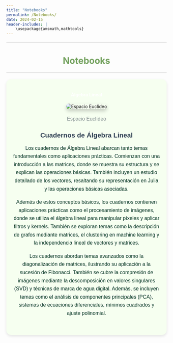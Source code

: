 ```yaml
---
title: "Notebooks"
permalink: /Notebooks/
date: 2024-02-15
header-includes: |
    \usepackage{amsmath,mathtools}
---
```


<script
  src="https://cdn.mathjax.org/mathjax/latest/MathJax.js?config=TeX-AMS-MML_HTMLorMML"
  type="text/javascript">
</script>

<html>
<head>
    <style>
        h1 {
            text-align: center; /* Centra el texto horizontalmente */
            color: rgba(72, 133, 45, 0.76); /* Cambia el color del texto a verde */
        }
    </style>
</head>
<body>

<style>

    .container {
      max-width: 800px;
      margin: 20px auto;
      overflow: hidden;
    }

    .person {
      display: flex;
      margin-bottom: 20px;
      justify-content: space-between;
      align-items: center;
      flex-wrap: wrap;
    }

    .person img {
      max-width: 200px;
      max-height: 200px;
      border-radius: 50%;
      margin-right: 20px;
      margin-left: 20px;
    }

    .person .info {
      flex: 1;
      text-align: left;
    }

    .person:nth-child(even) {
      flex-direction: row-reverse;
    }

    h2 {
      text-align: center;
      color: #333;
    }

    hr {
            border: none; /* Elimina el borde */
            height: 1px; /* Altura de la línea */
            background-color: #CCCCCC; /* Color de la línea */
            margin: 20px 0; /* Margen superior e inferior */
        }
  </style>
<hr>

<h1>Notebooks</h1>

<hr>

</body>
</html>

<div class="container" style="background-color: rgb(246, 255, 240); padding: 20px; border-radius: 15px; box-shadow: 0 4px 8px rgba(0, 0, 0, 0.1);">
    <div class="person">
            <div class="info" style="text-align: center; max-width: 900px; margin: 0 auto;">
        <div class="button-container" style="text-align: center; margin: 20px 0;">
            <a href="https://labmatecc.github.io/Notebooks/AlgebraLineal/" class="button" style="padding: 10px 20px; color: white; border: none; border-radius: 5px; text-decoration: none; font-weight: bold;">Álgebra Lineal</a>
        </div>
            <!-- Imagen más grande y centrada con sombras -->
            <img src="https://keepcoding.io/wp-content/uploads/2023/01/image-122-1024x663.png" 
                 alt="Espacio Euclídeo" 
                 style="max-width: 100%; height: auto; border-radius: 10px; box-shadow: 0 6px 12px rgba(0, 0, 0, 0.2); margin-bottom: 20px;">
            <!-- Pie de página -->
            <footer style="text-align: center; margin-top: 2px; font-family: 'Arial', sans-serif; color: #7f8c8d; font-size: 16px;">
                Espacio Euclídeo
            </footer>
            <!-- Título destacado para hacer el texto más llamativo -->
            <h2 style="font-family: 'Arial', sans-serif; color: #2C3E50; font-weight: bold; margin-bottom: 15px;">Cuadernos de Álgebra Lineal</h2>
            <!-- Texto más llamativo con colores, espaciado y negrita -->
            <p style="font-family: 'Arial', sans-serif; color: #013220; font-size: 16px; line-height: 1.6; margin-bottom: 15px;">
                Los cuadernos de Álgebra Lineal abarcan tanto temas fundamentales como aplicaciones prácticas. Comienzan con una introducción a las matrices, donde se muestra su estructura y se explican las operaciones básicas. También incluyen un estudio detallado de los vectores, resaltando su representación en Julia y las operaciones básicas asociadas.
            </p>
            <p style="font-family: 'Arial', sans-serif; color: #013220; font-size: 16px; line-height: 1.6; margin-bottom: 15px;">
                Además de estos conceptos básicos, los cuadernos contienen aplicaciones prácticas como el procesamiento de imágenes, donde se utiliza el álgebra lineal para manipular píxeles y aplicar filtros y kernels. También se exploran temas como la descripción de grafos mediante matrices, el clustering en machine learning y la independencia lineal de vectores y matrices.
            </p>
            <p style="font-family: 'Arial', sans-serif; color: #013220; font-size: 16px; line-height: 1.6; margin-bottom: 15px;">
                Los cuadernos abordan temas avanzados como la diagonalización de matrices, ilustrando su aplicación a la sucesión de Fibonacci. También se cubre la compresión de imágenes mediante la descomposición en valores singulares (SVD) y técnicas de marca de agua digital. Además, se incluyen temas como el análisis de componentes principales (PCA), sistemas de ecuaciones diferenciales, mínimos cuadrados y ajuste polinomial.
            </p>
        </div>
    </div>
    
</div>



  <html>
<head>
    <style>
        .button-container {
            text-align: center; /* Centra el contenido horizontalmente */
        }


        .button {
            display: inline-block;
            padding: 10px 20px;
            border-radius: 20px; /* Esto hace que el botón tenga forma de pastilla */
            background-color: rgba(72, 133, 45, 0.76); /* Cambia el color del botón a verde */
            color: white; /* Cambia el color del texto a blanco */
            text-decoration: none; /* Elimina el subrayado predeterminado en los enlaces */
            font-size: 16px; /* Cambia el tamaño del texto */
            font-weight: bold; /* Hace que el texto sea más audaz */
            border: none; /* Elimina el borde del botón */
        }
    </style>
</head>
<body>

<hr>

<div class="container" style="background-color: rgb(246, 255, 240); padding: 20px; border-radius: 15px; box-shadow: 0 4px 8px rgba(0, 0, 0, 0.1);">
    <div class="person">
        <div class="info" style="text-align: center; max-width: 900px; margin: 0 auto;">
        <div class="button-container" style="text-align: center; margin: 20px 0;">
            <a href="https://labmatecc.github.io/Notebooks/AnalisisNumerico/" class="button" style="padding: 10px 20px; color: white; border: none; border-radius: 5px; text-decoration: none; font-weight: bold;">Análisis Numérico</a>
        </div>
            <!-- Imagen más grande y centrada con sombras -->
            <img src="https://img1.wsimg.com/isteam/ip/8d767449-15bc-4e62-a794-e70427f7c7b3/Mallado-por-elementos-finitos.png" 
                 alt="Descripción de la imagen" 
                 style="max-width: 100%; height: auto; border-radius: 10px; box-shadow: 0 6px 12px rgba(0, 0, 0, 0.2); margin-bottom: 20px;">
            <!-- Pie de página -->
            <footer style="text-align: center; margin-top: 2px; font-family: 'Arial', sans-serif; color: #7f8c8d; font-size: 16px;">
                Malla en diferencias finitas
            </footer>
            <!-- Título destacado para hacer el texto más llamativo -->
            <h2 style="font-family: 'Arial', sans-serif; color: #2C3E50; font-weight: bold; margin-bottom: 15px;">Cuadernos de Análisis Numérico</h2>
            <!-- Texto más llamativo con colores, espaciado y negrita -->
            <p style="font-family: 'Arial', sans-serif; color: #013220; font-size: 16px; line-height: 1.6; margin-bottom: 15px;">
                Los cuadernos de Análisis Numérico comienzan mostrando la representación de números enteros y de punto flotante, mostrando cómo los errores de redondeo y los límites de precisión afectan los cálculos numéricos. También incluyen una introducción al cálculo simbólico con la librería Symbolics.
            </p>
            <p style="font-family: 'Arial', sans-serif; color: #013220; font-size: 16px; line-height: 1.6; margin-bottom: 15px;">
                En temas de comparación asintótica, se definen conceptos como el orden asintótico para sucesiones y se utilizan ejemplos gráficos para ilustrar la convergencia. Se abordan la convergencia lineal, superlineal y la expansión de Taylor para la aproximación de funciones.
            </p>
            <p style="font-family: 'Arial', sans-serif; color: #013220; font-size: 16px; line-height: 1.6; margin-bottom: 15px;">
                Los métodos numéricos para encontrar raíces de funciones, como bisección, Newton y punto fijo, son explorados con implementaciones prácticas en el cuaderno Ecuaciones No Lineales. También se discuten ecuaciones lineales, incluyendo la factorización LU y de Cholesky, con ejemplos en Julia.
            </p>
            <p style="font-family: 'Arial', sans-serif; color: #013220; font-size: 16px; line-height: 1.6; margin-bottom: 15px;">
                El cuaderno sobre Círculos de Gershgorin presenta métodos para localizar valores propios de matrices, extendiendo la teoría a discos de Brauer y discos generalizados de Gershgorin.
            </p>
            <p style="font-family: 'Arial', sans-serif; color: #013220; font-size: 16px; line-height: 1.6; margin-bottom: 15px;">
                La interpolación se aborda mediante polinomios y splines, mostrando cómo garantizar la suavidad en los puntos de unión y aplicaciones en datos caligráficos. El ajuste de curvas incluye enfoques como el ajuste lineal y polinómico cúbico, aplicados al crecimiento de tumores en ratones.
            </p>
            <p style="font-family: 'Arial', sans-serif; color: #013220; font-size: 16px; line-height: 1.6; margin-bottom: 15px;">
                Finalmente, los métodos de integración numérica como las sumas de Riemann, la regla del trapecio y la regla de Simpson se ilustran con ejemplos prácticos. El método de elementos finitos se utiliza para resolver ecuaciones como la de Poisson, aplicando discretización y condiciones de frontera en dominios unidimensionales y bidimensionales.
            </p>
        </div>
    </div>
</div>

<hr>

<div class="container" style="background-color: rgb(246, 255, 240); padding: 20px; border-radius: 15px; box-shadow: 0 4px 8px rgba(0, 0, 0, 0.1);">
    <div class="person">
        <div class="info" style="text-align: center; max-width: 900px; margin: 0 auto;">
        <div class="button-container" style="text-align: center; margin: 20px 0;">
            <a href="https://labmatecc.github.io/Notebooks/EDO/" class="button" style="padding: 10px 20px; color: white; border: none; border-radius: 5px; text-decoration: none; font-weight: bold;">Ecuaciones Diferenciales Ordinarias</a>
        </div>
            <!-- Imagen más grande y centrada con sombras -->
            <img src="https://bachilleratovirtual.com/aula/pluginfile.php/6562/mod_lesson/page_contents/2536/Fasorxva.gif" 
                 alt="Descripción de la imagen" 
                 style="max-width: 100%; height: auto; border-radius: 10px; box-shadow: 0 6px 12px rgba(0, 0, 0, 0.2); margin-bottom: 20px;">
            <!-- Pie de página -->
            <footer style="text-align: center; margin-top: 2px; font-family: 'Arial', sans-serif; color: #7f8c8d; font-size: 16px;">
                Movimiento armónico simple
            </footer>
            <!-- Título destacado para hacer el texto más llamativo -->
            <h2 style="font-family: 'Arial', sans-serif; color: #2C3E50; font-weight: bold; margin-bottom: 15px;">Cuadernos sobre Ecuaciones Diferenciales Ordinarias</h2>
            <!-- Texto más llamativo con colores, espaciado y negrita -->
            <p style="font-family: 'Arial', sans-serif; color: #013220; font-size: 16px; line-height: 1.6; margin-bottom: 15px;">
                Los cuadernos sobre ecuaciones diferenciales ordinarias abarcan una amplia gama de temas matemáticos y prácticos. Desde la introducción a la modelación matemática y las ecuaciones diferenciales hasta la resolución de problemas específicos como el crecimiento de poblaciones, el movimiento de planetas o la dosificación de medicamentos, estos cuadernos ofrecen un panorama completo de cómo las ecuaciones diferenciales se aplican en diferentes contextos.
            </p>
            <p style="font-family: 'Arial', sans-serif; color: #013220; font-size: 16px; line-height: 1.6; margin-bottom: 15px;">
                Además, exploran técnicas numéricas y analíticas para resolver ecuaciones, ajustar modelos a datos experimentales y comprender fenómenos naturales y sociales.
            </p>
        </div>
    </div>
</div>

<hr>

<!-- Contenedor para el curso de Ciencias de la Computación y la Programación -->
<div class="container" style="background-color: rgb(246, 255, 240); padding: 20px; border-radius: 15px; box-shadow: 0 4px 8px rgba(0, 0, 0, 0.1);">
    <div class="person">
        <div class="info" style="text-align: center; max-width: 900px; margin: 0 auto;">
        <div class="button-container" style="text-align: center; margin: 20px 0;">
            <a href="https://labmatecc.github.io/Notebooks/IntroCCyP" class="button" style="padding: 10px 20px; color: white; border: none; border-radius: 5px; text-decoration: none; font-weight: bold;">Introducción a las Ciencias de la Computación y la Programación</a>
        </div>
            <!-- Imagen centrada -->
            <img src="https://i.ytimg.com/vi/CxGSnA-RTsA/hq720.jpg?sqp=-oaymwEhCK4FEIIDSFryq4qpAxMIARUAAAAAGAElAADIQj0AgKJD&rs=AOn4CLB81zDsfTaH6F6crVu5J-kDJDouAQ" 
                 alt="Descripción de la imagen" 
                 style="max-width: 100%; height: auto; border-radius: 10px; box-shadow: 0 6px 12px rgba(0, 0, 0, 0.2); margin-bottom: 20px;">
            <!-- Pie de página -->
            <footer style="text-align: center; margin-top: 2px; font-family: 'Arial', sans-serif; color: #7f8c8d; font-size: 16px;">
                ¿Que son las Ciencias de la Computación?
            </footer>
            <h2 style="font-family: 'Arial', sans-serif; color: #2C3E50; font-weight: bold; margin-bottom: 15px;">Introducción a las Ciencias de la Computación y la Programación</h2>
            <p style="font-family: 'Arial', sans-serif; color: #013220; font-size: 16px; line-height: 1.6; margin-bottom: 15px;">
                Los cuadernos sobre el curso Introducción a las Ciencias de la Computación y la Programación están en construcción.
            </p>
        </div>
    </div>
</div>

<hr>

<!-- Contenedor para el curso de Optimización -->
<div class="container" style="background-color: rgb(246, 255, 240); padding: 20px; border-radius: 15px; box-shadow: 0 4px 8px rgba(0, 0, 0, 0.1);">
    <div class="person">
        <div class="info" style="text-align: center; max-width: 900px; margin: 0 auto;">
        <div class="button-container" style="text-align: center; margin: 20px 0;">
            <a href="https://labmatecc.github.io/Notebooks/Optimizacion" class="button" style="padding: 10px 20px; color: white; border: none; border-radius: 5px; text-decoration: none; font-weight: bold;">Optimización</a>
        </div>
            <!-- Imagen centrada -->
            <img src="https://raw.githubusercontent.com/labmatecc/labmatecc.github.io/69e7456714b0cc3458b750db33a42c88a8a5393e/Im%C3%A1genes/Optimizacion.png" 
                 alt="Descripción de la imagen" 
                 style="max-width: 100%; height: auto; border-radius: 10px; box-shadow: 0 6px 12px rgba(0, 0, 0, 0.2); margin-bottom: 20px;">
            <!-- Pie de página -->
            <footer style="text-align: center; margin-top: 2px; font-family: 'Arial', sans-serif; color: #7f8c8d; font-size: 16px;">
                Modelos de optimización
            </footer>
            <p style="font-family: 'Arial', sans-serif; color: #013220; font-size: 16px; line-height: 1.6; margin-bottom: 15px;">
                Los cuadernos sobre optimización muestran temas clave en la mejora de decisiones y procesos. En el problema de la dieta, se busca la combinación óptima de alimentos para satisfacer requisitos nutricionales a bajo costo, influenciados por el problema de Stigler, con implicaciones de seguridad alimentaria. El cuaderno de métodos de descenso explora técnicas de optimización numérica, incluyendo el descenso de gradiente y el método de Newton, con aplicaciones prácticas y visualizaciones para facilitar la comprensión.
            </p>
        </div>
    </div>
</div>

<hr>


<!-- Contenedor para el curso de Probabilidad-->
<div class="container" style="background-color: rgb(246, 255, 240); padding: 20px; border-radius: 15px; box-shadow: 0 4px 8px rgba(0, 0, 0, 0.1);">
    <div class="person">
        <div class="info" style="text-align: center; max-width: 900px; margin: 0 auto;">
        <div class="button-container" style="text-align: center; margin: 20px 0;">
            <a href="https://labmatecc.github.io/Notebooks/Probabilidad/" class="button" style="padding: 10px 20px; color: white; border: none; border-radius: 5px; text-decoration: none; font-weight: bold;">Probabilidad</a>
        </div>
            <!-- Imagen centrada -->
            <img src="https://labmatecc.github.io/Imágenes/Gif_de_movimiento_browniano.gif" 
                 alt="Descripción de la imagen" 
                 style="max-width: 100%; height: auto; border-radius: 10px; box-shadow: 0 6px 12px rgba(0, 0, 0, 0.2); margin-bottom: 20px;">
            <footer style="text-align: center; margin-top: 2px; font-family: 'Arial', sans-serif; color: #7f8c8d; font-size: 16px;">
                Movimiento Browniano
            </footer>
            <h2 style="font-family: 'Arial', sans-serif; color: #2C3E50; font-weight: bold; margin-bottom: 15px;">Cuadernos sobre Probabilidad</h2>
            <p style="font-family: 'Arial', sans-serif; color: #013220; font-size: 16px; line-height: 1.6; margin-bottom: 15px;">
                Los cuadernos sobre probabilidad se enfocan en diversos temas. Descripción en curso.
            </p>
        </div>
    </div>
</div>

<hr>

<!-- Contenedor para el curso de Procesamiento de imágenes -->
<div class="container" style="background-color: rgb(246, 255, 240); padding: 20px; border-radius: 15px; box-shadow: 0 4px 8px rgba(0, 0, 0, 0.1);">
    <div class="person">
        <div class="info" style="text-align: center; max-width: 900px; margin: 0 auto;">
        <div class="button-container" style="text-align: center; margin: 20px 0;">
            <a href="https://labmatecc.github.io/Notebooks/ProcesamientoDeImagenes/" class="button" style="padding: 10px 20px; color: white; border: none; border-radius: 5px; text-decoration: none; font-weight: bold;">Procesamiento de Imágenes</a>
        </div>
            <!-- Imagen centrada -->
            <img src="https://www.wolfram.com/language/12/new-in-image-processing/assets.en/featuredimage.png.en" 
                 alt="Descripción de la imagen" 
                 style="max-width: 100%; height: auto; border-radius: 10px; box-shadow: 0 6px 12px rgba(0, 0, 0, 0.2); margin-bottom: 20px;">
            <footer style="text-align: center; margin-top: 2px; font-family: 'Arial', sans-serif; color: #7f8c8d; font-size: 16px;">
                Procesamiento de Imágenes
            </footer>
            <h2 style="font-family: 'Arial', sans-serif; color: #2C3E50; font-weight: bold; margin-bottom: 15px;">Cuadernos sobre Procesamiento de Imágenes</h2>
            <p style="font-family: 'Arial', sans-serif; color: #013220; font-size: 16px; line-height: 1.6; margin-bottom: 15px;">
                Los cuadernos sobre procesamiento de imágenes exploran conceptos fundamentales y avanzados. Descripción en curso.
            </p>
        </div>
    </div>
</div>

<hr>

<!-- Contenedor para el curso de Variable Compleja -->
<div class="container" style="background-color: rgb(246, 255, 240); padding: 20px; border-radius: 15px; box-shadow: 0 4px 8px rgba(0, 0, 0, 0.1);">
    <div class="person">
        <div class="info" style="text-align: center; max-width: 900px; margin: 0 auto;">
        <div class="button-container" style="text-align: center; margin: 20px 0;">
            <a href="https://labmatecc.github.io/Notebooks/VariableCompleja/" class="button" style="padding: 10px 20px; color: white; border: none; border-radius: 5px; text-decoration: none; font-weight: bold;">Variable Compleja</a>
        </div>
            <!-- Imagen centrada -->
            <img src="https://raw.githubusercontent.com/labmatecc/labmatecc.github.io/a0e5768eb12b338d93d9715d431f8e629be614ae/Im%C3%A1genes/VariableCompleja.png" 
                 alt="Descripción de la imagen" 
                 style="max-width: 100%; height: auto; border-radius: 10px; box-shadow: 0 6px 12px rgba(0, 0, 0, 0.2); margin-bottom: 20px;">
            <footer style="text-align: center; margin-top: 2px; font-family: 'Arial', sans-serif; color: #7f8c8d; font-size: 16px;">
                Conjunto de Mandelbrot
            </footer>
            <p style="font-family: 'Arial', sans-serif; color: #013220; font-size: 16px; line-height: 1.6; margin-bottom: 15px;">
                Los cuadernos sobre variable compleja se enfocan en diversos temas. Desde la introducción a la representación y operaciones básicas con números complejos hasta la visualización de funciones complejas y la exploración de conjuntos de Julia utilizando técnicas iterativas y de graficación en el plano complejo, estos cuadernos ofrecen un completo panorama de cómo se estudian y aplican los conceptos de variable compleja en Julia.
            </p>
        </div>
    </div>
</div>




<hr>
<!-- Contenedor para referencias de imágenes -->
<div class="container" style="background-color: rgb(246, 255, 240); padding: 20px; border-radius: 15px; box-shadow: 0 4px 8px rgba(0, 0, 0, 0.1); margin-top: 20px;">
    <div class="info" style="text-align: center; max-width: 900px; margin: 0 auto;">
        <!-- Imagen centrada y más pequeña -->
        <img src="https://apastyle.apa.org/images/references-page-category_tcm11-282727_w1024_n.jpg" 
             alt="Descripción de la imagen" 
             style="max-width: 50%; height: auto; border-radius: 10px; box-shadow: 0 6px 12px rgba(0, 0, 0, 0.2); margin-bottom: 20px;">
        <footer style="text-align: center; margin-top: 2px; font-family: 'Arial', sans-serif; color: #7f8c8d; font-size: 16px;">
                Créditos de las imagenes
            </footer>
        <!-- Título más grande -->
        <h2 style="font-family: 'Arial', sans-serif; font-size: 28px; color: #2C3E50; font-weight: bold; margin-bottom: 15px;">
            Imágenes tomadas de
        </h2>
        <div class="references" style="text-align: start; max-width: 900px; margin: 0 auto; font-size: 16px; color: #013220;">
            <!-- Uso de flex para alinear el texto y el enlace -->
            <p style="font-family: 'Arial', sans-serif; line-height: 1.6;">
                <span style="display: flex; justify-content: space-between;">
                    <span>1. Álgebra Lineal</span> 
                    <a href="https://es.wikipedia.org/wiki/%C3%81lgebra_lineal" target="_blank" style="color: #3498db; text-decoration: none;">Espacio Euclídeo</a>
                </span>
                <span style="display: flex; justify-content: space-between;">
                    <span>2. Análisis Numérico</span> 
                    <a href="https://mastercad.com.mx/blog/f/m%C3%A9todo-de-elementos-finitos-con-catia-v5?blogcategory=Desafios+masterCAD" target="_blank" style="color: #3498db; text-decoration: none;">Malla en diferencias finitas</a>
                </span>
                <span style="display: flex; justify-content: space-between;">
                    <span>3. Ecuaciones Diferenciales Ordinarias</span> 
                    <a href="https://bachilleratovirtual.com/aula/mod/lesson/view.php?id=5804" target="_blank" style="color: #3498db; text-decoration: none;">Movimiento armónico simple</a>
                </span>
                <span style="display: flex; justify-content: space-between;">
                    <span>4. Introducción a las Ciencias de la Computación y la Programación</span> 
                    <a href="https://www.youtube.com/watch?app=desktop&v=CxGSnA-RTsA" target="_blank" style="color: #3498db; text-decoration: none;">Computer Science</a>
                </span>
                <span style="display: flex; justify-content: space-between;">
                    <span>5. Optimización</span> 
                    <a href="https://chalmersindustriteknik.se/en/expertise/applied-ai/applied-mathematics-and-optimization/" target="_blank" style="color: #3498db; text-decoration: none;">Mathematical optimization models</a>
                </span>
                <span style="display: flex; justify-content: space-between;">
                    <span>6. Procesamiento de Imágenes</span> 
                    <a href="https://www.wolfram.com/language/12/new-in-image-processing/" target="_blank" style="color: #3498db; text-decoration: none;">Procesamiento de Imágenes </a>
                </span>
                <span style="display: flex; justify-content: space-between;">
                    <span>7. Variable Compleja</span> 
                    <a href="https://xciencia.wordpress.com/tag/benoit-mandelbrot/" target="_blank" style="color: #3498db; text-decoration: none;">Conjunto de Mandelbrot</a>
                </span>
                <span style="display: flex; justify-content: space-between;">
                    <span>8. Referencias</span> 
                    <a href="https://apastyle.apa.org/style-grammar-guidelines/references" target="_blank" style="color: #3498db; text-decoration: none;">References</a>
                </span>
            </p>
        </div>
    </div>
</div>






<hr>


